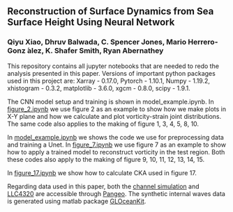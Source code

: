 ## Reconstruction of Surface Dynamics from Sea Surface Height Using Neural Network
### Qiyu Xiao, Dhruv Balwada, C. Spencer Jones, Mario Herrero-Gonz ́alez, K. Shafer Smith, Ryan Abernathey

This repository contains all jupyter notebooks that are needed to redo the analysis presented in this paper. Versions of important python packages used in this project are: Xarray - 0.17.0, Pytorch - 1.10.1, Numpy - 1.19.2, xhistogram - 0.3.2, matplotlib - 3.6.0, xgcm - 0.8.0, scipy - 1.9.1.

The CNN model setup and training is shown in model_example.ipynb. In [figure_2.ipynb](figure_2.ipynb) we use figure 2 as an example to show how we make plots in X-Y plane and how we calculate and plot vorticity-strain joint distributions. The same code also applies to the making of figure 1, 3, 4, 5, 8, 10.

In [model_example.ipynb](model_example.ipynb) we shows the code we use for preprocessing data and training a Unet. In [figure_7.ipynb](figure_7.ipynb) we use figure 7 as an example to show how to apply a trained model to reconstruct vorticity in the test region. Both these codes also apply to the making of figure 9, 10, 11, 12, 13, 14, 15.

In [figure_17.ipynb](figure_17.ipynb) we show how to calculate CKA used in figure 17.

Regarding data used in this paper, both the [channel simulation](https://catalog.pangeo.io/browse/master/ocean/channel/channel_ridge_resolutions_01km/) and [LLC4320](https://catalog.pangeo.io/browse/master/ocean/LLC4320/) are accessible through [Pangeo](https://pangeo.io/). The synthetic internal waves data is generated using matlab package [GLOceanKit](https://github.com/Energy-Pathways-Group/GLOceanKit). 

